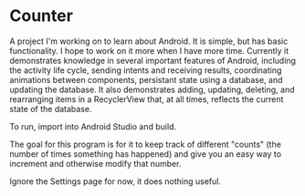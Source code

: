 # Counter

A project I'm working on to learn about Android. It is simple, but has basic functionality. I hope to work on it more when I have more time. Currently it demonstrates knowledge in several important features of Android, including the activity life cycle, sending intents and receiving results, coordinating animations between components, persistant state using a database, and updating the database. It also demonstrates adding, updating, deleting, and rearranging items in a RecyclerView that, at all times, reflects the current state of the database.

To run, import into Android Studio and build.

The goal for this program is for it to keep track of different "counts" (the number of times something has happened) and give you an easy way to increment and otherwise modify that number.

Ignore the Settings page for now, it does nothing useful.
